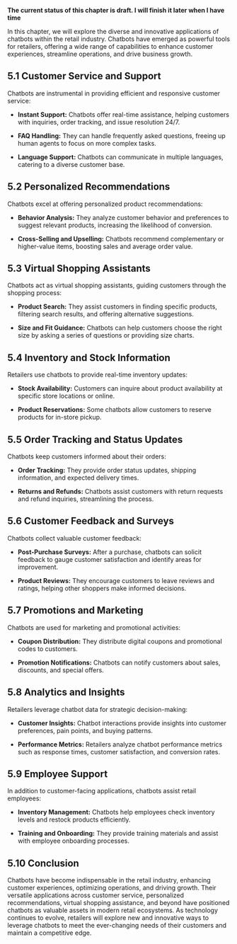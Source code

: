 **The current status of this chapter is draft. I will finish it later when I have time**

In this chapter, we will explore the diverse and innovative applications of chatbots within the retail industry. Chatbots have emerged as powerful tools for retailers, offering a wide range of capabilities to enhance customer experiences, streamline operations, and drive business growth.

5.1 Customer Service and Support
--------------------------------

Chatbots are instrumental in providing efficient and responsive customer service:

* **Instant Support:** Chatbots offer real-time assistance, helping customers with inquiries, order tracking, and issue resolution 24/7.

* **FAQ Handling:** They can handle frequently asked questions, freeing up human agents to focus on more complex tasks.

* **Language Support:** Chatbots can communicate in multiple languages, catering to a diverse customer base.

5.2 Personalized Recommendations
--------------------------------

Chatbots excel at offering personalized product recommendations:

* **Behavior Analysis:** They analyze customer behavior and preferences to suggest relevant products, increasing the likelihood of conversion.

* **Cross-Selling and Upselling:** Chatbots recommend complementary or higher-value items, boosting sales and average order value.

5.3 Virtual Shopping Assistants
-------------------------------

Chatbots act as virtual shopping assistants, guiding customers through the shopping process:

* **Product Search:** They assist customers in finding specific products, filtering search results, and offering alternative suggestions.

* **Size and Fit Guidance:** Chatbots can help customers choose the right size by asking a series of questions or providing size charts.

5.4 Inventory and Stock Information
-----------------------------------

Retailers use chatbots to provide real-time inventory updates:

* **Stock Availability:** Customers can inquire about product availability at specific store locations or online.

* **Product Reservations:** Some chatbots allow customers to reserve products for in-store pickup.

5.5 Order Tracking and Status Updates
-------------------------------------

Chatbots keep customers informed about their orders:

* **Order Tracking:** They provide order status updates, shipping information, and expected delivery times.

* **Returns and Refunds:** Chatbots assist customers with return requests and refund inquiries, streamlining the process.

5.6 Customer Feedback and Surveys
---------------------------------

Chatbots collect valuable customer feedback:

* **Post-Purchase Surveys:** After a purchase, chatbots can solicit feedback to gauge customer satisfaction and identify areas for improvement.

* **Product Reviews:** They encourage customers to leave reviews and ratings, helping other shoppers make informed decisions.

5.7 Promotions and Marketing
----------------------------

Chatbots are used for marketing and promotional activities:

* **Coupon Distribution:** They distribute digital coupons and promotional codes to customers.

* **Promotion Notifications:** Chatbots can notify customers about sales, discounts, and special offers.

5.8 Analytics and Insights
--------------------------

Retailers leverage chatbot data for strategic decision-making:

* **Customer Insights:** Chatbot interactions provide insights into customer preferences, pain points, and buying patterns.

* **Performance Metrics:** Retailers analyze chatbot performance metrics such as response times, customer satisfaction, and conversion rates.

5.9 Employee Support
--------------------

In addition to customer-facing applications, chatbots assist retail employees:

* **Inventory Management:** Chatbots help employees check inventory levels and restock products efficiently.

* **Training and Onboarding:** They provide training materials and assist with employee onboarding processes.

5.10 Conclusion
---------------

Chatbots have become indispensable in the retail industry, enhancing customer experiences, optimizing operations, and driving growth. Their versatile applications across customer service, personalized recommendations, virtual shopping assistance, and beyond have positioned chatbots as valuable assets in modern retail ecosystems. As technology continues to evolve, retailers will explore new and innovative ways to leverage chatbots to meet the ever-changing needs of their customers and maintain a competitive edge.
